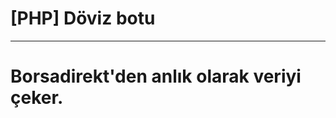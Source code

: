 # [PHP] Döviz botu
___________________________________

# Borsadirekt'den anlık olarak veriyi çeker.
